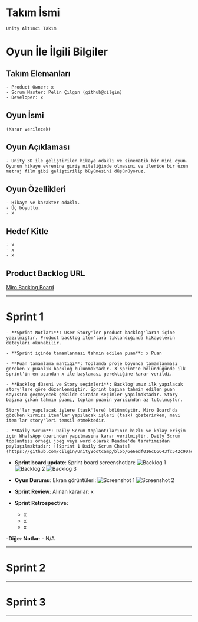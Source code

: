 # **Takım İsmi**

	Unity Altıncı Takım

# Oyun İle İlgili Bilgiler

## Takım Elemanları

	- Product Owner: x
	- Scrum Master: Pelin Çılgın (github@cilgin)
	- Developer: x

## Oyun İsmi

	(Karar verilecek)

## Oyun Açıklaması

	- Unity 3D ile geliştirilen hikaye odaklı ve sinematik bir mini oyun. Oyunun hikaye evrenine giriş niteliğinde olmasını ve ileride bir uzun metraj film gibi geliştirilip büyümesini düşünüyoruz.

## Oyun Özellikleri

	- Hikaye ve karakter odaklı.
	- Üç boyutlu.
	- x

## Hedef Kitle

	- x
	- x
	- x

## Product Backlog URL

[Miro Backlog Board](https://miro.com/app/board/uXjVO689xFw=/?share_link_id=391876246049)

---

# Sprint 1

	- **Sprint Notları**: User Story'ler product backlog'ların içine yazılmıştır. Product backlog item'lara tıklandığında hikayelerin detayları okunabilir.

	- **Sprint içinde tamamlanması tahmin edilen puan**: x Puan

	- **Puan tamamlama mantığı**: Toplamda proje boyunca tamamlanması gereken x puanlık backlog bulunmaktadır. 3 sprint'e bölündüğünde ilk sprint'in en azından x ile başlaması gerektiğine karar verildi.

	- **Backlog düzeni ve Story seçimleri**: Backlog'umuz ilk yapılacak story'lere göre düzenlenmiştir. Sprint başına tahmin edilen puan sayısını geçmeyecek şekilde sıradan seçimler yapılmaktadır. Story başına çıkan tahmin puanı, toplam puanın yarısından az tutulmuştur. 

	Story'ler yapılacak işlere (task'lere) bölünmüştür. Miro Board'da gözüken kırmızı item'lar yapılacak işleri (task) gösterirken, mavi item'lar story'leri temsil etmektedir.

	- **Daily Scrum**: Daily Scrum toplantılarının hızlı ve kolay erişim için WhatsApp üzerinden yapılmasına karar verilmiştir. Daily Scrum toplantısı örneği jpeg veya word olarak Readme'de tarafımızdan paylaşılmaktadır: ![Sprint 1 Daily Scrum Chats](https://github.com/cilgin/UnityBootcamp/blob/6e6edf016c66643fc542c90ad44cdc958086329a/ProjectManagement/Sprint1Documents/DailyScrumMeetingNotesSprint1.docx)

- **Sprint board update**: Sprint board screenshotları: 
	![Backlog 1](link) 
	![Backlog 2](link) 
	![Backlog 3](link)

- **Oyun Durumu**: Ekran görüntüleri:
  ![Screenshot 1](link)
  ![Screenshot 2](link)

- **Sprint Review**: 
	Alınan kararlar: x

- **Sprint Retrospective:**
  - x
  - x
  - x 

-**Diğer Notlar**:
	- N/A

---

# Sprint 2


---

# Sprint 3

---
